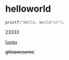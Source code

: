 # helloworld
```cpp
printf("Hello, World!\n");
```

23333


[luogu](http://www.luogu.org/space/show?uid=107946)

~~gitisawesome~~
